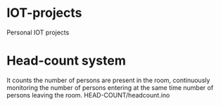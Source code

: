 # IOT-projects

Personal IOT projects

# Head-count system
   It counts the number of persons are present in the room, continuously monitoring the number of persons entering at the same time number of persons leaving the room.  HEAD-COUNT/headcount.ino
